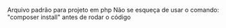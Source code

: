 Arquivo padrão para projeto em php
Não se esqueça de usar o comando: "composer install" antes de rodar o código